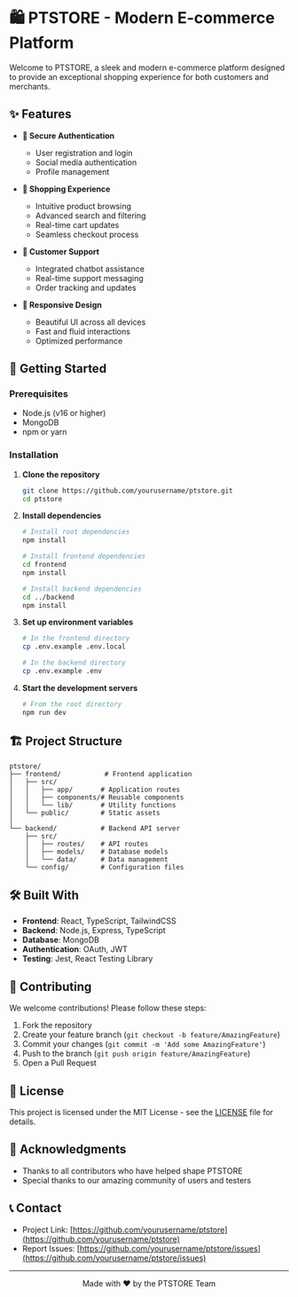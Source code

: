 # 🛍️ PTSTORE - Modern E-commerce Platform

Welcome to PTSTORE, a sleek and modern e-commerce platform designed to provide an exceptional shopping experience for both customers and merchants.

## ✨ Features

- **🔐 Secure Authentication**
  - User registration and login
  - Social media authentication
  - Profile management

- **🛒 Shopping Experience**
  - Intuitive product browsing
  - Advanced search and filtering
  - Real-time cart updates
  - Seamless checkout process

- **💬 Customer Support**
  - Integrated chatbot assistance
  - Real-time support messaging
  - Order tracking and updates

- **📱 Responsive Design**
  - Beautiful UI across all devices
  - Fast and fluid interactions
  - Optimized performance

## 🚀 Getting Started

### Prerequisites

- Node.js (v16 or higher)
- MongoDB
- npm or yarn

### Installation

1. **Clone the repository**
   ```bash
   git clone https://github.com/yourusername/ptstore.git
   cd ptstore
   ```

2. **Install dependencies**
   ```bash
   # Install root dependencies
   npm install

   # Install frontend dependencies
   cd frontend
   npm install

   # Install backend dependencies
   cd ../backend
   npm install
   ```

3. **Set up environment variables**
   ```bash
   # In the frontend directory
   cp .env.example .env.local

   # In the backend directory
   cp .env.example .env
   ```

4. **Start the development servers**
   ```bash
   # From the root directory
   npm run dev
   ```

## 🏗️ Project Structure

```
ptstore/
├── frontend/           # Frontend application
│   ├── src/
│   │   ├── app/       # Application routes
│   │   ├── components/# Reusable components
│   │   └── lib/       # Utility functions
│   └── public/        # Static assets
│
└── backend/           # Backend API server
    ├── src/
    │   ├── routes/    # API routes
    │   ├── models/    # Database models
    │   └── data/      # Data management
    └── config/        # Configuration files
```

## 🛠️ Built With

- **Frontend**: React, TypeScript, TailwindCSS
- **Backend**: Node.js, Express, TypeScript
- **Database**: MongoDB
- **Authentication**: OAuth, JWT
- **Testing**: Jest, React Testing Library

## 🤝 Contributing

We welcome contributions! Please follow these steps:

1. Fork the repository
2. Create your feature branch (`git checkout -b feature/AmazingFeature`)
3. Commit your changes (`git commit -m 'Add some AmazingFeature'`)
4. Push to the branch (`git push origin feature/AmazingFeature`)
5. Open a Pull Request

## 📝 License

This project is licensed under the MIT License - see the [LICENSE](LICENSE) file for details.

## 🙏 Acknowledgments

- Thanks to all contributors who have helped shape PTSTORE
- Special thanks to our amazing community of users and testers

## 📞 Contact

- Project Link: [https://github.com/yourusername/ptstore](https://github.com/yourusername/ptstore)
- Report Issues: [https://github.com/yourusername/ptstore/issues](https://github.com/yourusername/ptstore/issues)

---

<div align="center">
  Made with ❤️ by the PTSTORE Team
</div>